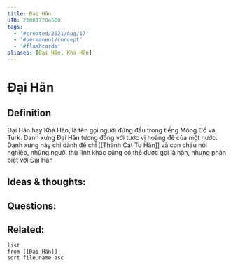 ```yaml
---
title: Đại Hãn
UID: 210817204508
tags:
  - '#created/2021/Aug/17'
  - '#permanent/concept'
  - '#flashcards'
aliases: [Đại Hãn, Khả Hãn]
---
```

# Đại Hãn

## Definition
Đại Hãn hay Khả Hãn, là tên gọi người đứng đầu trong tiếng Mông Cổ và Turk. Danh xưng Đại Hãn tương đồng với tước vị hoàng đế của một nước. Danh xưng này chỉ dành để chỉ [[Thành Cát Tư Hãn]] và con cháu nối nghiệp, những người thủ lĩnh khác cũng có thể được gọi là hãn, nhưng phân biệt với Đại Hãn

## Ideas & thoughts:


## Questions:


## Related:
```dataview
list
from [[Đại Hãn]]
sort file.name asc
```